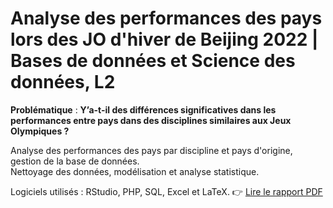 # Analyse des performances des pays lors des JO d'hiver de Beijing 2022 | Bases de données et Science des données, L2

**Problématique** : **Y’a-t-il des différences significatives dans les performances entre pays dans des disciplines similaires aux Jeux Olympiques ?**

Analyse des performances des pays par discipline et pays d'origine, gestion de la base de données.  
Nettoyage des données, modélisation et analyse statistique.  

Logiciels utilisés : RStudio, PHP, SQL, Excel et LaTeX.
👉 [Lire le rapport PDF](https://github.com/omialaasili/Analyse-des-performances-des-pays-lors-des-JO-d-hiver-de-Beijing-2022-/raw/main/rapport/Rapport.pdf)


